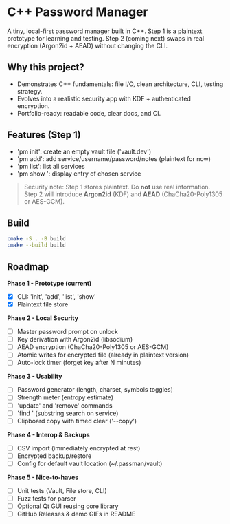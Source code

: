 # C++ Password Manager

A tiny, local-first password manager built in C++.
Step 1 is a plaintext prototype for learning and testing.
Step 2 (coming next) swaps in real encryption (Argon2id + AEAD) without changing the CLI.

## Why this project?
- Demonstrates C++ fundamentals: file I/O, clean architecture, CLI, testing strategy.
- Evolves into a realistic security app with KDF + authenticated encryption.
- Portfolio-ready: readable code, clear docs, and CI.

## Features (Step 1)
- 'pm init': create an empty vault file ('vault.dev')
- 'pm add': add service/username/password/notes (plaintext for now)
- 'pm list': list all services
- 'pm show <service>': display entry of chosen service

> Security note: Step 1 stores plaintext. Do **not** use real information.
> Step 2 will introduce **Argon2id** (KDF) and **AEAD** (ChaCha20-Poly1305 or AES-GCM).

## Build
```bash
cmake -S . -B build
cmake --build build
```
## Roadmap

**Phase 1 - Prototype (current)**
- [x] CLI: 'init', 'add', 'list', 'show'
- [x] Plaintext file store

**Phase 2 - Local Security**
- [ ] Master password prompt on unlock
- [ ] Key derivation with Argon2id (libsodium)
- [ ] AEAD encryption (ChaCha20-Poly1305 or AES-GCM)
- [ ] Atomic writes for encrypted file (already in plaintext version)
- [ ] Auto-lock timer (forget key after N minutes)

**Phase 3 - Usability**
- [ ] Password generator (length, charset, symbols toggles)
- [ ] Strength meter (entropy estimate)
- [ ] 'update' and 'remove' commands
- [ ] 'find <query>' (substring search on service)
- [ ] Clipboard copy with timed clear ('--copy')

**Phase 4 - Interop & Backups**
- [ ] CSV import (immediately encrypted at rest)
- [ ] Encrypted backup/restore
- [ ] Config for default vault location (~/.passman/vault)

**Phase 5 - Nice-to-haves**
- [ ] Unit tests (Vault, File store, CLI)
- [ ] Fuzz tests for parser
- [ ] Optional Qt GUI reusing core library
- [ ] GitHub Releases & demo GIFs in README